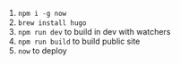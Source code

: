 1. `npm i -g now`
1. `brew install hugo`
1. `npm run dev` to build in dev with watchers
1. `npm run build` to build public site
1. `now` to deploy
